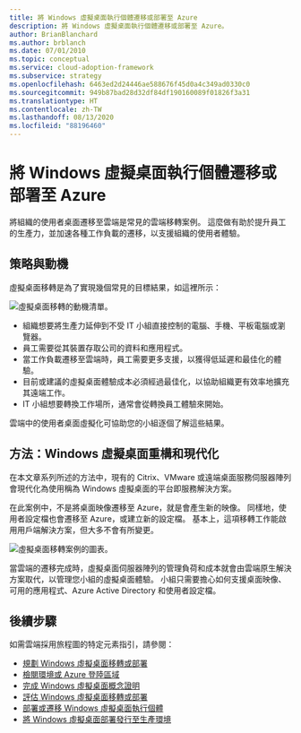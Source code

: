 ```yaml
---
title: 將 Windows 虛擬桌面執行個體遷移或部署至 Azure
description: 將 Windows 虛擬桌面執行個體遷移或部署至 Azure。
author: BrianBlanchard
ms.author: brblanch
ms.date: 07/01/2010
ms.topic: conceptual
ms.service: cloud-adoption-framework
ms.subservice: strategy
ms.openlocfilehash: 6463ed2d24446ae588676f45d0a4c349ad0330c0
ms.sourcegitcommit: 949b87bad28d32df84df190160089f01826f3a31
ms.translationtype: HT
ms.contentlocale: zh-TW
ms.lasthandoff: 08/13/2020
ms.locfileid: "88196460"
---
```

# <a name="migrate-or-deploy-windows-virtual-desktop-instances-to-azure"></a>將 Windows 虛擬桌面執行個體遷移或部署至 Azure

將組織的使用者桌面遷移至雲端是常見的雲端移轉案例。 這麼做有助於提升員工的生產力，並加速各種工作負載的遷移，以支援組織的使用者體驗。

## <a name="strategy-and-motivations"></a>策略與動機

虛擬桌面移轉是為了實現幾個常見的目標結果，如這裡所示：

![虛擬桌面移轉的動機清單。](../../_images/migrate/wvd/motivations.png)

- 組織想要將生產力延伸到不受 IT 小組直接控制的電腦、手機、平板電腦或瀏覽器。
- 員工需要從其裝置存取公司的資料和應用程式。
- 當工作負載遷移至雲端時，員工需要更多支援，以獲得低延遲和最佳化的體驗。
- 目前或建議的虛擬桌面體驗成本必須經過最佳化，以協助組織更有效率地擴充其遠端工作。
- IT 小組想要轉換工作場所，通常會從轉換員工體驗來開始。

雲端中的使用者桌面虛擬化可協助您的小組逐個了解這些結果。

## <a name="approach-windows-virtual-desktop-refactor-and-modernization"></a>方法：Windows 虛擬桌面重構和現代化

在本文章系列所述的方法中，現有的 Citrix、VMware 或遠端桌面服務伺服器陣列會現代化為使用稱為 Windows 虛擬桌面的平台即服務解決方案。

在此案例中，不是將桌面映像遷移至 Azure，就是會產生新的映像。 同樣地，使用者設定檔也會遷移至 Azure，或建立新的設定檔。 基本上，這項移轉工作能啟用用戶端解決方案，但大多不會有所變更。

![虛擬桌面移轉案例的圖表。](../../_images/migrate/wvd/scenario-solution.png)

當雲端的遷移完成時，虛擬桌面伺服器陣列的管理負荷和成本就會由雲端原生解決方案取代，以管理您小組的虛擬桌面體驗。 小組只需要擔心如何支援桌面映像、可用的應用程式、Azure Active Directory 和使用者設定檔。

## <a name="next-steps"></a>後續步驟

如需雲端採用旅程圖的特定元素指引，請參閱：

- [規劃 Windows 虛擬桌面移轉或部署](./plan.md)
- [檢閱環境或 Azure 登陸區域](./ready.md)
- [完成 Windows 虛擬桌面概念證明](./proof-of-concept.md)
- [評估 Windows 虛擬桌面移轉或部署](./migrate-assess.md)
- [部署或遷移 Windows 虛擬桌面執行個體](./migrate-deploy.md)
- [將 Windows 虛擬桌面部署發行至生產環境](./migrate-release.md)
